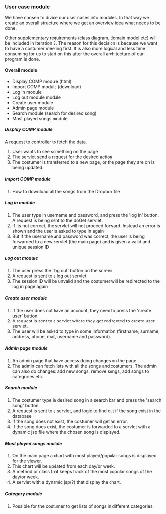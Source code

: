 ### User case module 

We have chosen to divide our user cases into modules. In that way we create an overall structure where we get an overview idea what needs to be done. 

Other supplementary requirements (class diagram, domain model etc) will be included in Iteration 2. The reason for this decision is because we want to have a costumer meeting first. It is also more logical and less time consuming for us to start on this after the overall architecture of our program is done. 

#### Overall module
* Display COMP module (html) 
* Import COMP module (download) 
* Log in module 
* Log out module module 
* Create user module 
* Admin page module 
* Search module (search for desired song) 
* Most played songs module 

##### Display COMP module 
A request to controller to fetch the data. 
1. User wants to see something on the page 
2. The servlet send a request for the desired action 
3. The costumer is transferred to a new page, or the page they are on is being updated. 

##### Import COMP module 
1. How to download all the songs from the Dropbox file 

##### Log in module 
1. The user type in username and password, and press the 'log in' button. A request is being sent to the doGet servlet. 
2. If its not correct, the servlet will not proceed forward. Instead an error is shown and the user is asked to type in again 
3. But if the username and password was correct, the user is being forwarded to a new servlet (the main page) and is given a valid and unique session ID 

##### Log out module 
1. The user press the 'log out' button on the screen 
2. A request is sent to a log out servlet 
3. The session ID will be unvalid and the costumer will be redirected to the log in page again 

##### Create user module 
1. If the user does not have an account, they need to press the 'create user' button. 
2. A request is sent to a servlet where they get redirected to create user servlet. 
3. The user will be asked to type in some information (firstname, surname, address, phone, mail, username and password). 

##### Admin page module 
1. An admin page that have access doing changes on the page. 
2. The admin can fetch lists with all the songs and costumers. The admin can also do changes: add new songs, remove songs, add songs to categories etc. 

##### Search module 
1. The costumer type in desired song in a search bar and press the 'search song' button. 
2. A request is sent to a servlet, and logic to find out if the song exist in the database 
3. If the song does not exist, the costumer will get an error. 
4. If the song does exist, the costumer is forwarded to a servlet with a dynamic jsp file where the chosen song is displayed. 

##### Most played songs module 
1. On the main page a chart with most played/popular songs is displayed for the viewer. 
2. This chart will be updated from each day/or week.
3. A method or class that keeps track of the most popular songs of the day/or week.
4. A servlet with a dynamic jsp(?) that display the chart. 

##### Category module 
1. Possible for the costumer to get lists of songs in different categories 